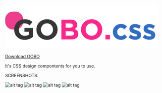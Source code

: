 ![alt tag](https://github.com/hajar424/GOBO/blob/master/logo.png)


[Download GOBO](https://github.com/hajar424/GOBO.css/blob/master/gobo.css)

It's  CSS design compontents for you to use.



SCREENSHOTS:

![alt tag](https://github.com/hajar424/GOBO.css/blob/master/screenshot.png)
![alt tag](https://github.com/hajar424/GOBO.css/blob/master/screenshot2.png)
![alt tag](https://github.com/hajar424/GOBO.css/blob/master/screenshot3.png)
![alt tag](https://github.com/hajar424/GOBO.css/blob/master/screenshot4.png)


